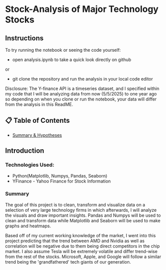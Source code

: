 # Stock-Analysis of Major Technology Stocks

## Instructions

To try running the notebook or seeing the code yourself:

- open analysis.ipynb to take a quick look directly on github

or

- git clone the repository and run the analysis in your local code editor

Disclosure: The Y-finance API is a timeseries dataset, and I specified within my code that I will be analyzing data from now (5/5/2025) to one year ago so depending on when you clone or run the notebook, your data will differ from the analysis in this ReadME.

## 📋 Table of Contents

- [Summary & Hypotheses](#introduction)

## Introduction

### Technologies Used:
- Python(Matplotlib, Numpys, Pandas, Seaborn)
- YFinance - Yahoo Finance for Stock Information

### Summary

The goal of this project is to clean, transform and visualize data on a selection of very large technology firms in which afterwards, I will analyze the visuals and draw important insights. Pandas and Numpys will be used to clean and transform data while Matplotlib and Seaborn will be used to make graphs and heatmaps.

Based off of my current working knowledge of the market, I went into this project predicting that the trend between AMD and Nvidia as well as correlation will be negative due to them being direct competitors in the chip market. I also assume Tesla will be extremely volatile and differ trend-wise from the rest of the stocks. Microsoft, Apple, and Google will follow a similar trend being the 'grandfathered' tech giants of our generation.

